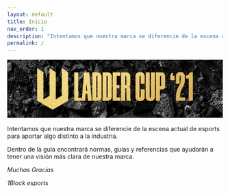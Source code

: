 ```yaml
---
layout: default
title: Inicio
nav_order: 1
description: "Intentamos que nuestra marca se diferencie de la escena actual de esports para aportar algo distinto a la industria."
permalink: /
---
```


<img src="assets/images/header.jpg" alt="Ladder Cup '21"/>

Intentamos que nuestra marca se diferencie de la escena actual de esports para aportar algo distinto a la industria. 

Dentro de la guía encontrará normas, guías y referencias que ayudarán a tener una visión más clara de nuestra marca. 


*Muchas Gracias*

*1Block esports*
